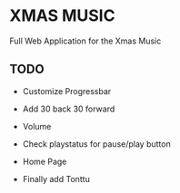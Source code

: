 # XMAS MUSIC

Full Web Application for the Xmas Music

## TODO

- Customize Progressbar

- Add 30 back 30 forward

- Volume

- Check playstatus for pause/play button

- Home Page

- Finally add Tonttu
